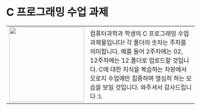 # C 프로그래밍 수업 과제

<table>
    <tr>
      <td><img src="https://i.namu.wiki/i/fFCSqJv31qIh4mWDVWfF9i0_5EGeHvLFRs5IYKIwNHbjQKjbNKogyzhWwS0WBTKacCZOqjbg0s4GtFvaoSBcZkRP9Q73jCT8XJ8Scnjgid4ljRBoxP-7a8hAkHRAVs89WbALJisrMzn_-vQPDJXkow.svg" width="200px" /></td>
      <td>컴퓨터과학과 학생의 C 프로그래밍 수업 과제물입니다! 각 폴더의 숫자는 주차를 의미합니다. 
        예를 들어 2주차에는 02, 12주차에는 12 폴더로 업로드할 것입니다. 
        C에 대한 지식을 복습하는 차원에서 오로지 수업에만 집중하며 열심히 하는 모습을 보일 것입니다. 
        와주셔서 감사드립니다 :).</td>
    </tr>
  <div>
</table>


